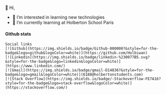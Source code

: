 👋 Hi,
- 👀 I’m interested in learning new technologies
- 🌱 I’m currently learning at Holberton School Paris

 

#### Github stats


```
Social links 
[![Github](https://img.shields.io/badge/Github-000000?&style=for-the-badge&logo=github&logoColor=white)](https://github.com/Holbiwan)
[![Linkedin](https://img.shields.io/badge/linkedin-%230077B5.svg?&style=for-the-badge&logo=linkedin&logoColor=white)](https://www.linkedin.com/)
[![Gmail](https://img.shields.io/badge/gmail-D14836?&style=for-the-badge&logo=gmail&logoColor=white)](6188@holbertonstudents.com)
[![Stack Overflow](https://img.shields.io/badge/-Stackoverflow-FE7A16?style=for-the-badge&logo=stack-overflow&logoColor=white)](https://stackoverflow.com/)
```




<!---
Holbiwan/Holbiwan is a ✨ special ✨ repository because its `README.md` (this file) appears on your GitHub profile.
You can click the Preview link to take a look at your changes.
--->
